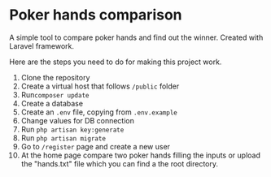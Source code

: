 # Poker hands comparison
A simple tool to compare poker hands and find out the winner. Created with Laravel framework.

Here are the steps you need to do for making this project work.

1. Clone the repository
2. Create a virtual host that follows `/public` folder
3. Run`composer update`
4. Create a database
5. Create an `.env` file, copying from `.env.example`
6. Change values for DB connection
7. Run `php artisan key:generate`
8. Run `php artisan migrate`
9. Go to `/register` page and create a new user
10. At the home page compare two poker hands filling the inputs or upload the "hands.txt" file which you can find a the root directory.
